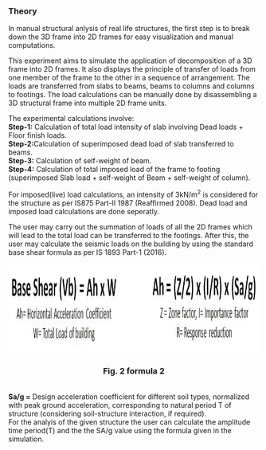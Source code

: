 ### Theory
In manual structural anlysis of real life structures, the first step is to break down the 3D frame into 2D frames for easy visualization and manual computations.

This experiment aims to simulate the application of decomposition of a 3D frame into 2D frames. It also displays the principle of transfer of loads from one member of the frame to the other in a sequence of arrangement. The loads are transferred from slabs to beams, beams to columns and columns to footings. The load calculations can be manually done by disassembling a 3D structural frame into multiple 2D frame units.<br>

The experimental calculations involve: <br>
<strong>Step-1:</strong> Calculation of total load intensity of slab involving Dead loads + Floor finish loads. <br>
<strong>Step-2:</strong>Calculation of superimposed dead load of slab transferred to beams. <br>
<strong>Step-3:</strong> Calculation of self-weight of beam. <br>
<strong>Step-4:</strong> Calculation of total imposed load of the frame to footing (superimposed Slab load + self-weight of Beam + self-weight of column). <br>




For imposed(live) load calculations, an intensity of 3kN/m<sup>2</sup> is considered for the structure as per IS875 Part-II 1987 (Reaffirmed 2008). Dead load and imposed load calculations are done seperatly.

The user may carry out the summation of loads of all the 2D frames which will lead to the total load can be transferred to the footings. After this, the user may calculate the seismic loads on the building by using the standard base shear formula as per IS 1893 Part-1 (2016). 




<center>
<img src="images/Baseshear.png" height="180px"  width="960px" >

### Fig. 2 formula 2
</center><br>
<strong>Sa/g =</strong> Design acceleration coefficient for different soil types, normalized with peak ground acceleration, corresponding to natural period T of structure (considering soil-structure interaction, if required).
<br>
For the analyis of the given structure the user can calculate the amplitude time period(T) and the the SA/g value using the formula given in the simulation.